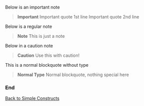 Below is an important note

>**Important** Important quote 1st line
>Important quote 2nd line

Below is a regular note

>**Note**
>This is just a note

Below in a caution note

>**Caution** Use this with caution!


This is a normal blockquote without type

>**Normal Type** Normal blockquote, nothing special here

### End

[Back to Simple Constructs](../SimpleConstructs.md)